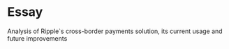 # Essay
Analysis of Ripple`s cross-border payments solution, its current usage and future improvements

